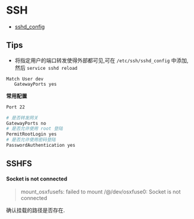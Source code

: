 # SSH

* [sshd_config](http://man.openbsd.org/cgi-bin/man.cgi/OpenBSD-current/man5/sshd_config.5)

## Tips

* 将指定用户的端口转发使得外部都可见,可在 `/etc/ssh/sshd_config` 中添加,然后 `service sshd reload`
```
Match User dev
   GatewayPorts yes
```

__常用配置__

```bash
Port 22

# 是否转发网关
GatewayPorts no
# 是否允许使用 root 登陆
PermitRootLogin yes
# 是否允许使用密码登陆
PasswordAuthentication yes

```

## SSHFS

#### Socket is not connected
> mount_osxfusefs: failed to mount /@/dev/osxfuse0: Socket is not connected

确认挂载的路径是否存在.
